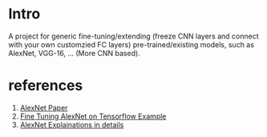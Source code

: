 # Intro

A project for generic fine-tuning/extending
(freeze CNN layers and connect with your own customzied FC layers)
pre-trained/existing models, such as AlexNet, VGG-16, ... (More CNN based).


# references

1. [AlexNet Paper](http://papers.nips.cc/paper/4824-imagenet-classification-with-deep-convolutional-neural-networks.pdf)
2. [Fine Tuning AlexNet on Tensorflow Example](https://kratzert.github.io/2017/02/24/finetuning-alexnet-with-tensorflow.html#finetune)
3. [AlexNet Explainations in details](http://vision.stanford.edu/teaching/cs231b_spring1415/slides/alexnet_tugce_kyunghee.pdf)
